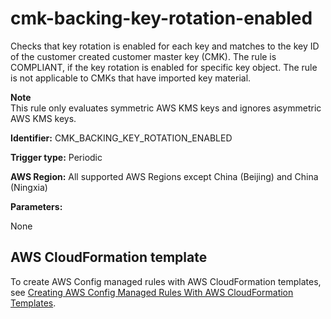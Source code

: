 # cmk\-backing\-key\-rotation\-enabled<a name="cmk-backing-key-rotation-enabled"></a>

Checks that key rotation is enabled for each key and matches to the key ID of the customer created customer master key \(CMK\)\. The rule is COMPLIANT, if the key rotation is enabled for specific key object\. The rule is not applicable to CMKs that have imported key material\.

**Note**  
This rule only evaluates symmetric AWS KMS keys and ignores asymmetric AWS KMS keys\.

**Identifier:** CMK\_BACKING\_KEY\_ROTATION\_ENABLED

**Trigger type:** Periodic

**AWS Region:** All supported AWS Regions except China \(Beijing\) and China \(Ningxia\)

**Parameters:**

 None  

## AWS CloudFormation template<a name="w24aac11c29c17c79c19"></a>

To create AWS Config managed rules with AWS CloudFormation templates, see [Creating AWS Config Managed Rules With AWS CloudFormation Templates](aws-config-managed-rules-cloudformation-templates.md)\.